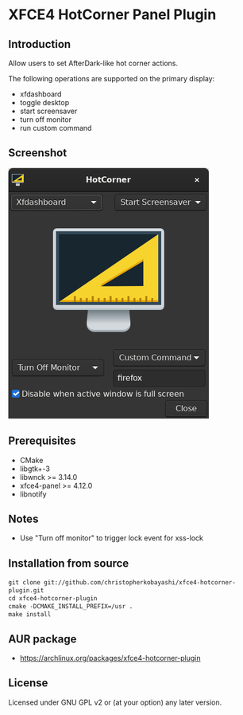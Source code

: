 # XFCE4 HotCorner Panel Plugin

## Introduction

Allow users to set AfterDark-like hot corner actions.

The following operations are supported on the primary display:

- xfdashboard
- toggle desktop
- start screensaver
- turn off monitor
- run custom command

## Screenshot
 ![Screenshot](doc/screenshot.png?raw=true "Screenshot")

## Prerequisites

- CMake
- libgtk+-3
- libwnck >= 3.14.0
- xfce4-panel >= 4.12.0
- libnotify

##  Notes
- Use "Turn off monitor" to trigger lock event for xss-lock

## Installation from source
```console
git clone git://github.com/christopherkobayashi/xfce4-hotcorner-plugin.git
cd xfce4-hotcorner-plugin
cmake -DCMAKE_INSTALL_PREFIX=/usr .
make install
```

## AUR package

- https://archlinux.org/packages/xfce4-hotcorner-plugin

## License

Licensed under GNU GPL v2 or (at your option) any later version.
